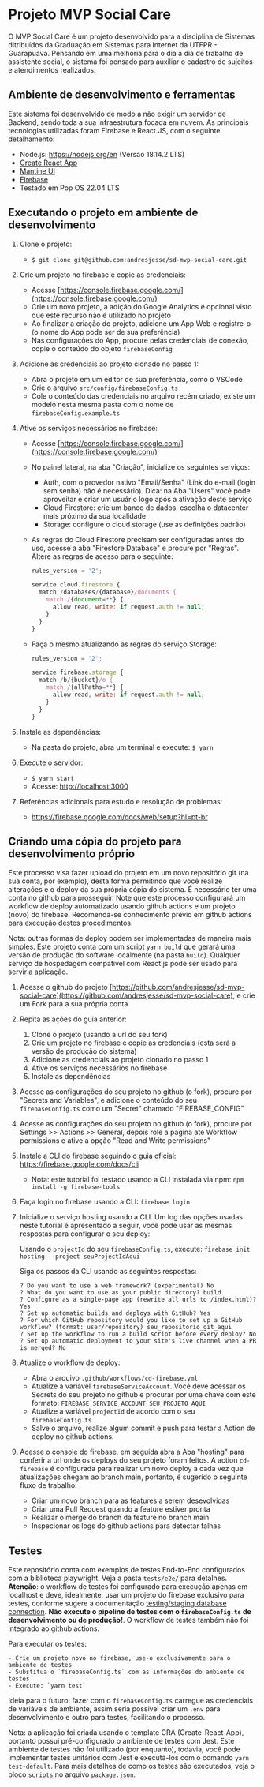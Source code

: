 <!-- prettier-ignore-start -->
# Projeto MVP Social Care

O MVP Social Care é um projeto desenvolvido para a disciplina de Sistemas ditribuídos da Graduação em Sistemas para Internet da UTFPR - Guarapuava. Pensando em uma melhoria para o dia a dia de trabalho de assistente social, o sistema foi pensado para auxiliar o cadastro de sujeitos e atendimentos realizados.

## Ambiente de desenvolvimento e ferramentas

Este sistema foi desenvolvido de modo a não exigir um servidor de Backend, sendo toda a sua infraestrutura focada em nuvem. As principais tecnologias utilizadas foram Firebase e React.JS, com o seguinte detalhamento:

- Node.js: https://nodejs.org/en (Versão 18.14.2 LTS)
- [Create React App](https://github.com/facebook/create-react-app)
- [Mantine UI](https://v6.mantine.dev/)
- [Firebase](https://firebase.google.com/?hl=pt-br)
- Testado em Pop OS 22.04 LTS

## Executando o projeto em ambiente de desenvolvimento

1. Clone o projeto:

    - `$ git clone git@github.com:andresjesse/sd-mvp-social-care.git`

2. Crie um projeto no firebase e copie as credenciais:

    - Acesse [https://console.firebase.google.com/](https://console.firebase.google.com/)
    - Crie um novo projeto, a adição do Google Analytics é opcional visto que este recurso não é utilizado no projeto
    - Ao finalizar a criação do projeto, adicione um App Web e registre-o (o nome do App pode ser de sua preferência)
    - Nas configurações do App, procure pelas credenciais de conexão, copie o conteúdo do objeto `firebaseConfig`

3. Adicione as credenciais ao projeto clonado no passo 1:

    - Abra o projeto em um editor de sua preferência, como o VSCode
    - Crie o arquivo `src/config/firebaseConfig.ts`
    - Cole o conteúdo das credenciais no arquivo recém criado, existe um modelo nesta mesma pasta com o nome de `firebaseConfig.example.ts`

4. Ative os serviços necessários no firebase:

    - Acesse [https://console.firebase.google.com/](https://console.firebase.google.com/)
    - No painel lateral, na aba "Criação", inicialize os seguintes serviços: 
      - Auth, com o provedor nativo "Email/Senha" (Link do e-mail (login sem senha) não é necessário). Dica: na Aba "Users" você pode aproveitar e criar um usuário logo após a ativação deste serviço
      - Cloud Firestore: crie um banco de dados, escolha o datacenter mais próximo da sua localidade
      - Storage: configure o cloud storage (use as definições padrão)

    - As regras do Cloud Firestore precisam ser configuradas antes do uso, acesse a aba "Firestore Database" e procure por "Regras". Altere as regras de acesso para o seguinte:
      ```js
      rules_version = '2';

      service cloud.firestore {
        match /databases/{database}/documents {
          match /{document=**} {
            allow read, write: if request.auth != null;
          }
        }
      }
      ```

    - Faça o mesmo atualizando as regras do serviço Storage:

      ```js
      rules_version = '2';

      service firebase.storage {
        match /b/{bucket}/o {
          match /{allPaths=**} {
            allow read, write: if request.auth != null;
          }
        }
      }
      ```

5. Instale as dependências:

    - Na pasta do projeto, abra um terminal e execute: `$ yarn`

6. Execute o servidor:

    - `$ yarn start`
    - Acesse: [http://localhost:3000](http://localhost:3000)

7. Referências adicionais para estudo e resolução de problemas:

    - https://firebase.google.com/docs/web/setup?hl=pt-br


## Criando uma cópia do projeto para desenvolvimento próprio

Este processo visa fazer upload do projeto em um novo repositório git (na sua conta, por exemplo), desta forma permitindo que você realize alterações e o deploy da sua própria cópia do sistema. É necessário ter uma conta no github para prosseguir. Note que este processo configurará um workflow de deploy automatizado usando github actions e um projeto (novo) do firebase. Recomenda-se conhecimento prévio em github actions para execução destes procedimentos.

Nota: outras formas de deploy podem ser implementadas de maneira mais simples. Este projeto conta com um script `yarn build` que gerará uma versão de produção do software localmente (na pasta `build`). Qualquer serviço de hospedagem compatível com React.js pode ser usado para servir a aplicação.

1. Acesse o github do projeto [https://github.com/andresjesse/sd-mvp-social-care](https://github.com/andresjesse/sd-mvp-social-care), e crie um Fork para a sua própria conta

2. Repita as ações do guia anterior: 

    1. Clone o projeto (usando a url do seu fork)
    2. Crie um projeto no firebase e copie as credenciais (esta será a versão de produção do sistema)
    3. Adicione as credenciais ao projeto clonado no passo 1
    4. Ative os serviços necessários no firebase
    5. Instale as dependências


3. Acesse as configurações do seu projeto no github (o fork), procure por "Secrets and Variables", e adicione o conteúdo do seu `firebaseConfig.ts` como um "Secret" chamado "FIREBASE_CONFIG"

4. Acesse as configurações do seu projeto no github (o fork), procure por Settings >> Actions >> General, depois role a página até Workflow permissions e ative a opção "Read and Write permissions"

5. Instale a CLI do firebase seguindo o guia oficial: https://firebase.google.com/docs/cli 

    - Nota: este tutorial foi testado usando a CLI instalada via npm: `npm install -g firebase-tools`

6. Faça login no firebase usando a CLI: `firebase login`

7. Inicialize o serviço hosting usando a CLI. Um log das opções usadas neste tutorial é apresentado a seguir, você pode usar as mesmas respostas para configurar o seu deploy: 

    Usando o `projectId` do seu `firebaseConfig.ts`, execute: `firebase init hosting --project seuProjectIdAqui`

    Siga os passos da CLI usando as seguintes respostas: 
    
    ```
    ? Do you want to use a web framework? (experimental) No
    ? What do you want to use as your public directory? build
    ? Configure as a single-page app (rewrite all urls to /index.html)? Yes
    ? Set up automatic builds and deploys with GitHub? Yes
    ? For which GitHub repository would you like to set up a GitHub workflow? (format: user/repository) seu_repositorio_git_aqui
    ? Set up the workflow to run a build script before every deploy? No
    ? Set up automatic deployment to your site's live channel when a PR is merged? No
    ```

8. Atualize o workflow de deploy:

    - Abra o arquivo `.github/workflows/cd-firebase.yml`
    - Atualize a variável `firebaseServiceAccount`. Você deve acessar os Secrets do seu projeto no github e procurar por uma chave com este formato: `FIREBASE_SERVICE_ACCOUNT_SEU_PROJETO_AQUI`
    - Atualize a variável `projectId` de acordo com o seu `firebaseConfig.ts`
    - Salve o arquivo, realize algum commit e push para testar a Action de deploy no github actions.

9. Acesse o console do firebase, em seguida abra a Aba "hosting" para conferir a url onde os deploys do seu projeto foram feitos. A action `cd-firebase` é configurada para realizar um novo deploy a cada vez que atualizações chegam ao branch main, portanto, é sugerido o seguinte fluxo de trabalho:

    - Criar um novo branch para as features a serem desevolvidas
    - Criar uma Pull Request quando a feature estiver pronta
    - Realizar o merge do branch da feature no branch main
    - Inspecionar os logs do github actions para detectar falhas

## Testes

Este repositório conta com exemplos de testes End-to-End configurados com a biblioteca playwright. Veja a pasta `tests/e2e/` para detalhes. **Atenção**: o workflow de testes foi configurado para execução apenas em localhost e deve, idealmente, usar um projeto do firebase exclusivo para testes, conforme sugere a documentação [testing/staging database connection](https://playwright.dev/docs/best-practices#testing-with-a-database). **Não execute o pipeline de testes com o `firebaseConfig.ts` de desenvolvimento ou de produção!**. O workflow de testes também não foi integrado ao github actions.

Para executar os testes:

    - Crie um projeto novo no firebase, use-o exclusivamente para o ambiente de testes
    - Substitua o `firebaseConfig.ts` com as informações do ambiente de testes
    - Execute: `yarn test`

Ideia para o futuro: fazer com o `firebaseConfig.ts` carregue as credenciais de variáveis de ambiente, assim seria possível criar um `.env` para desenvolvimento e outro para testes, facilitando o processo.

Nota: a aplicação foi criada usando o template CRA (Create-React-App), portanto possui pré-configurado o ambiente de testes com Jest. Este ambiente de testes não foi utilizado (por enquanto), todavia, você pode implementar testes unitários com Jest e executá-los com o comando `yarn test-default`. Para mais detalhes de como os testes são executados, veja o bloco `scripts` no arquivo `package.json`.


<!-- prettier-ignore-end -->
